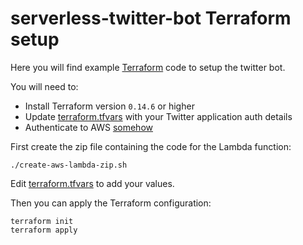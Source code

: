 # serverless-twitter-bot Terraform setup

Here you will find example [Terraform](https://www.terraform.io/) code to setup the twitter bot.

You will need to:

- Install Terraform version `0.14.6` or higher
- Update [terraform.tfvars](terraform.tfvars) with your Twitter application auth details
- Authenticate to AWS [somehow](https://registry.terraform.io/providers/hashicorp/aws/latest/docs#authentication)

First create the zip file containing the code for the Lambda function:

```
./create-aws-lambda-zip.sh
```

Edit [terraform.tfvars](terraform.tfvars) to add your values.

Then you can apply the Terraform configuration:

```
terraform init
terraform apply
```

